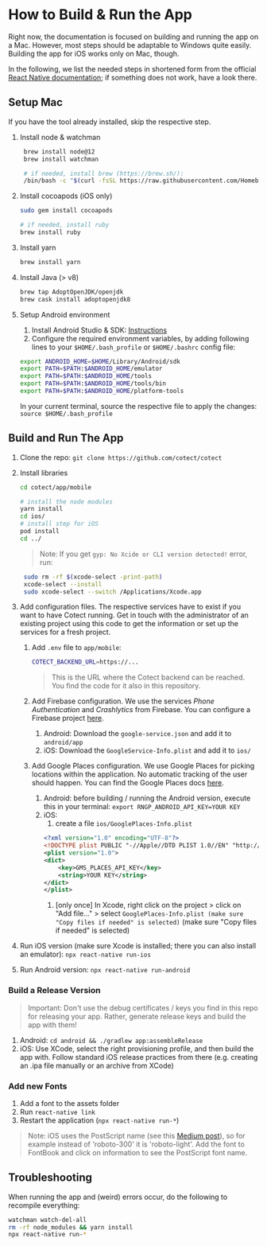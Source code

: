 # How to Build & Run the App

Right now, the documentation is focused on building and running the app on a Mac. However, most steps should be adaptable to Windows quite easily. Building the app for iOS works only on Mac, though.

In the following, we list the needed steps in shortened form from the official [React Native documentation](https://reactnative.dev/docs/environment-setup); if something does not work, have a look there.

## Setup Mac

If you have the tool already installed, skip the respective step.

1. Install node & watchman
   
   ```bash
    brew install node@12
    brew install watchman

    # if needed, install brew (https://brew.sh/):
    /bin/bash -c "$(curl -fsSL https://raw.githubusercontent.com/Homebrew/install/master/install.sh)"
   ```

1. Install cocoapods (iOS only)
   
   ```bash
   sudo gem install cocoapods

   # if needed, install ruby
   brew install ruby
   ```

1. Install yarn

   ```bash
   brew install yarn
   ```

1. Install Java (> v8)
   
   ```bash
   brew tap AdoptOpenJDK/openjdk
   brew cask install adoptopenjdk8
   ```

1. Setup Android environment

   1. Install Android Studio & SDK: [Instructions](https://developer.android.com/studio/index.html)
   1. Configure the required environment variables, by adding following lines to your `$HOME/.bash_profile` or `$HOME/.bashrc` config file:

    ```bash
    export ANDROID_HOME=$HOME/Library/Android/sdk
    export PATH=$PATH:$ANDROID_HOME/emulator
    export PATH=$PATH:$ANDROID_HOME/tools
    export PATH=$PATH:$ANDROID_HOME/tools/bin
    export PATH=$PATH:$ANDROID_HOME/platform-tools
    ```

    In your current terminal, source the respective file to apply the changes: `source $HOME/.bash_profile`

## Build and Run The App

1. Clone the repo: `git clone https://github.com/cotect/cotect`
1. Install libraries

    ```bash
    cd cotect/app/mobile

    # install the node modules
    yarn install
    cd ios/
    # install step for iOS
    pod install
    cd ../
    ```
   > Note: If you get `gyp: No Xcide or CLI version detected!` error, run: 
   ```bash
    sudo rm -rf $(xcode-select -print-path)
    xcode-select --install
    sudo xcode-select --switch /Applications/Xcode.app
   ```

1. Add configuration files. The respective services have to exist if you want to have Cotect running. Get in touch with the administrator of an existing project using this code to get the information or set up the services for a fresh project.
   1. Add `.env` file to `app/mobile`:
        ```bash
        COTECT_BACKEND_URL=https://...
        ```

        > This is the URL where the Cotect backend can be reached. You find the code for it also in this repository.

    1. Add Firebase configuration. We use the services *Phone Authentication* and *Crashlytics* from Firebase. You can configure a Firebase project [here](https://console.firebase.google.com/).
        1. Android: Download the `google-service.json` and add it to `android/app`
        2. iOS:  Download the `GoogleService-Info.plist` and add it to `ios/`
    2. Add Google Places configuration. We use Google Places for picking locations within the application. No automatic tracking of the user should happen. You can find the Google Places docs [here](https://developers.google.com/places/web-service/intro).
       1. Android: before building / running the Android version,  execute this in your terminal: `export RNGP_ANDROID_API_KEY=YOUR KEY`
       2. iOS: 
          1. create a file `ios/GooglePlaces-Info.plist`
            ```xml
            <?xml version="1.0" encoding="UTF-8"?>
            <!DOCTYPE plist PUBLIC "-//Apple//DTD PLIST 1.0//EN" "http://www.apple.com/DTDs/PropertyList-1.0.dtd">
            <plist version="1.0">
            <dict>
                <key>GMS_PLACES_API_KEY</key>
                <string>YOUR KEY</string>
            </dict>
            </plist>
            ```
            1. [only once] In Xcode, right click on the project > click on "Add file..." > select `GooglePlaces-Info.plist (make sure "Copy files if needed" is selected)` (make sure "Copy files if needed" is selected)
1. Run iOS version (make sure Xcode is installed; there you can also install an emulator): `npx react-native run-ios`
1. Run Android version: `npx react-native run-android`

### Build a Release Version

> Important: Don't use the debug certificates / keys you find in this repo for releasing your app. Rather, generate release keys and build the app with them!

1. Android: `cd android && ./gradlew app:assembleRelease`
1. iOS: Use XCode, select the right provisioning profile, and then build the app with. Follow standard iOS release practices from there (e.g. creating an .ipa file manually or an archive from XCode)

### Add new Fonts

1. Add a font to the assets folder
1. Run `react-native link`
1. Restart the application (`npx react-native run-*`)

> Note: iOS uses the PostScript name (see this [Medium post](https://medium.com/@mehran.khan/ultimate-guide-to-use-custom-fonts-in-react-native-77fcdf859cf4)), so for example instead of 'roboto-300' it is 'roboto-light'. Add the font to FontBook and click on information to see the PostScript font name.


## Troubleshooting

When running the app and (weird) errors occur, do the following to recompile everything:

```bash
watchman watch-del-all
rm -rf node_modules && yarn install
npx react-native run-*
```
